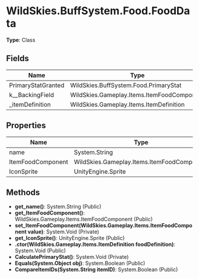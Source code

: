 ﻿# WildSkies.BuffSystem.Food.FoodData

**Type**: Class

## Fields

| Name | Type | Access |
|------|------|--------|
| PrimaryStatGranted | WildSkies.BuffSystem.Food.PrimaryStat | Public |
| <ItemFoodComponent>k__BackingField | WildSkies.Gameplay.Items.ItemFoodComponent | Private |
| _itemDefinition | WildSkies.Gameplay.Items.ItemDefinition | Private |

## Properties

| Name | Type | Access |
|------|------|--------|
| name | System.String | Public |
| ItemFoodComponent | WildSkies.Gameplay.Items.ItemFoodComponent | Public |
| IconSprite | UnityEngine.Sprite | Public |

## Methods

- **get_name()**: System.String (Public)
- **get_ItemFoodComponent()**: WildSkies.Gameplay.Items.ItemFoodComponent (Public)
- **set_ItemFoodComponent(WildSkies.Gameplay.Items.ItemFoodComponent value)**: System.Void (Private)
- **get_IconSprite()**: UnityEngine.Sprite (Public)
- **.ctor(WildSkies.Gameplay.Items.ItemDefinition foodDefinition)**: System.Void (Public)
- **CalculatePrimaryStat()**: System.Void (Private)
- **Equals(System.Object obj)**: System.Boolean (Public)
- **CompareItemIDs(System.String itemID)**: System.Boolean (Public)


